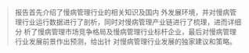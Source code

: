 

> 报告首先介绍了慢病管理行业的相关知识及国内 外发展环境，并对慢病管理行业运行数据进行了剖析，同时对慢病管理产业链进行了梳理，进而详细分 析了慢病管理市场竞争格局及慢病管理行业标杆企业，最后对慢病管理行业发展前景作出预测，给出针 对慢病管理行业发展的独家建议和策略。
